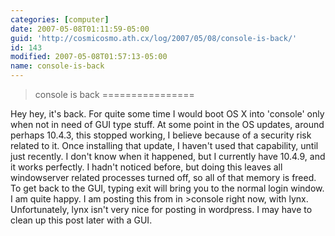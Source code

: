 ```yaml
---
categories: [computer]
date: 2007-05-08T01:11:59-05:00
guid: 'http://cosmicosmo.ath.cx/log/2007/05/08/console-is-back/'
id: 143
modified: 2007-05-08T01:57:13-05:00
name: console-is-back
---
```


>console is back
================

Hey hey, it's back.  For quite some time I would boot OS X into 'console' only when not in need of GUI type stuff.  At some point in the OS updates, around perhaps 10.4.3, this stopped working, I believe because of a security risk related to it.  Once installing that update, I haven't used that capability, until just recently.  I don't know when it happened, but I currently have 10.4.9, and it works perfectly.  I hadn't noticed before, but doing this leaves all windowserver related processes turned off, so all of that memory is freed.  To get back to the GUI, typing exit will bring you to the normal login window.  I am quite happy.  I am posting this from in >console right now, with lynx.  Unfortunately, lynx isn't very nice for posting in wordpress.  I may have to clean up this post later with a GUI.
